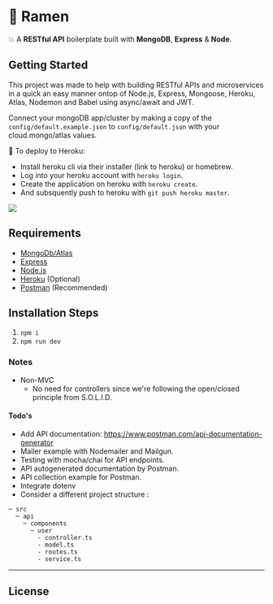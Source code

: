 # 🍜 Ramen

💥 A **RESTful API** boilerplate built with **MongoDB**, **Express** & **Node**.

## Getting Started

This project was made to help with building RESTful APIs and microservices in a quick an easy manner ontop of Node.js, Express, Mongoose, Heroku, Atlas, Nodemon and Babel using async/await and JWT.

Connect your mongoDB app/cluster by making a copy of the `config/default.example.json` to `config/default.json` with your cloud.mongo/atlas values.

🚀 To deploy to Heroku:

- Install heroku cli via their installer (link to heroku) or homebrew.
- Log into your heroku account with `heroku login`.
- Create the application on heroku with `heroku create`.
- And subsquently push to heroku with `git push heroku master`.

<!--![](https://media.giphy.com/media/DLYMDk6eYRbkA/giphy.gif)-->

![](https://media.giphy.com/media/Cd7Y7tJ4pHbGM/giphy.gif)

## Requirements

- [MongoDb/Atlas](https://cloud.mongodb.com/)
- [Express](https://expressjs.com/)
- [Node.js](http://nodejs.org/)
- [Heroku](https://heroku.com/) (Optional)
- [Postman](https://postman.com) (Recommended)

## Installation Steps

1. `npm i`
2. `npm run dev`

### Notes

- Non-MVC
  - No need for controllers since we're following the open/closed principle from S.O.L.I.D.

#### Todo's

- Add API documentation: https://www.postman.com/api-documentation-generator
- Mailer example with Nodemailer and Mailgun.
- Testing with mocha/chai for API endpoints.
- API autogenerated documentation by Postman.
- API collection example for Postman.
- Integrate dotenv
- Consider a different project structure :

```
─ src
  ─ api
    ─ components
      ─ user
        - controller.ts
        - model.ts
        - routes.ts
        - service.ts
```

---

## License
